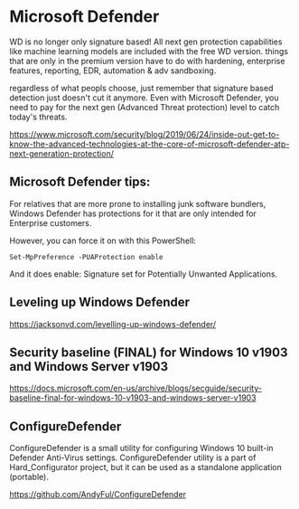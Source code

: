 # Microsoft Defender

WD is no longer only signature based! All next gen protection capabilities like machine learning models are included with the free WD version. things that are only in the premium version have to do with hardening, enterprise features, reporting, EDR, automation & adv sandboxing.

regardless of what peopls choose, just remember that signature based detection just doesn't cut it anymore. Even with Microsoft Defender, you need to pay for the next gen (Advanced Threat protection) level to catch today's threats.

https://www.microsoft.com/security/blog/2019/06/24/inside-out-get-to-know-the-advanced-technologies-at-the-core-of-microsoft-defender-atp-next-generation-protection/

## Microsoft Defender tips:

For relatives that are more prone to installing junk software bundlers, Windows Defender has protections for it that are only intended for Enterprise customers.

However, you can force it on with this PowerShell:

`Set-MpPreference -PUAProtection enable`

And it does enable: Signature set for Potentially Unwanted Applications.

## Leveling up Windows Defender

https://jacksonvd.com/levelling-up-windows-defender/

## Security baseline (FINAL) for Windows 10 v1903 and Windows Server v1903

https://docs.microsoft.com/en-us/archive/blogs/secguide/security-baseline-final-for-windows-10-v1903-and-windows-server-v1903


## ConfigureDefender

ConfigureDefender is a small utility for configuring Windows 10 built-in Defender Anti-Virus settings. ConfigureDefender utility is a part of Hard_Configurator project, but it can be used as a standalone application (portable).

https://github.com/AndyFul/ConfigureDefender